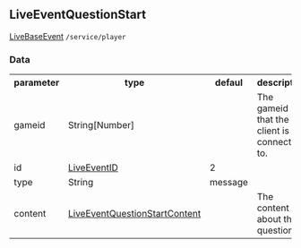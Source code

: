 ## LiveEventQuestionStart
<span class="extends"><a href="#/enum/LiveBaseEvent">LiveBaseEvent</a></span>
<span class="channel"><code>/service/player</code></span>

### Data
<table>
  <tr>
    <th>parameter</th>
    <th>type</th>
    <th>defaul</th>
    <th>description</th>
  </tr>
  <tr>
    <td>gameid</td>
    <td>String[Number]</td>
    <td></td>
    <td>The gameid that the client is connected to.</td>
  </tr>
  <tr>
    <td>id</td>
    <td><a href="#/enum/LiveEventID">LiveEventID</a></td>
    <td>2</td>
    <td></td>
  </tr>
  <tr>
    <td>type</td>
    <td>String</td>
    <td>message</td>
    <td></td>
  </tr>
  <tr>
    <td>content</td>
    <td><a href="#/enum/LiveEventQuestionStartContent">LiveEventQuestionStartContent</a></td>
    <td></td>
    <td>The content about the question.</td>
  </tr>
</table>
